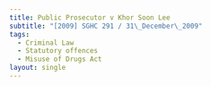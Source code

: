 ```yaml
---
title: Public Prosecutor v Khor Soon Lee
subtitle: "[2009] SGHC 291 / 31\_December\_2009"
tags:
  - Criminal Law
  - Statutory offences
  - Misuse of Drugs Act
layout: single
---
```


